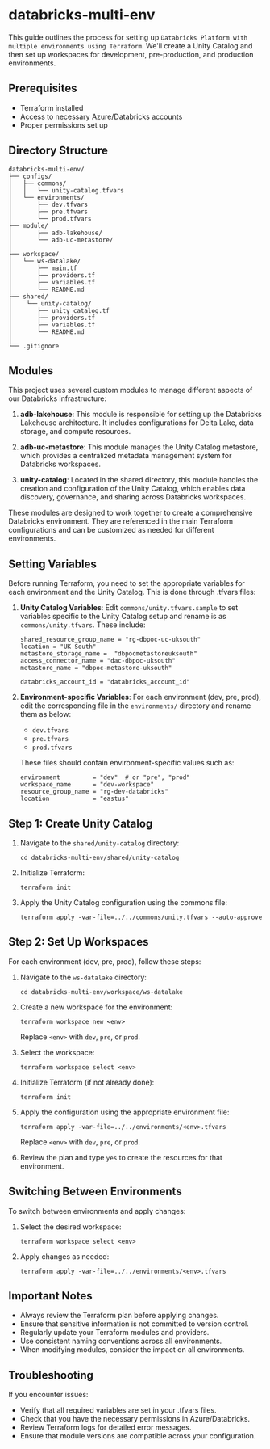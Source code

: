 # databricks-multi-env

This guide outlines the process for setting up `Databricks Platform with multiple environments using Terraform`. We'll create a Unity Catalog and then set up workspaces for development, pre-production, and production environments.

## Prerequisites

- Terraform installed
- Access to necessary Azure/Databricks accounts
- Proper permissions set up

## Directory Structure

```
databricks-multi-env/
├── configs/
│   ├── commons/
│   │   └── unity-catalog.tfvars
│   └── environments/
│       ├── dev.tfvars
│       ├── pre.tfvars
│       └── prod.tfvars
├── module/
│       ├── adb-lakehouse/
│       └── adb-uc-metastore/
│       
├── workspace/
│   └── ws-datalake/
│       ├── main.tf
│       ├── providers.tf
│       ├── variables.tf
│       └── README.md
├── shared/
│    └── unity-catalog/
│       ├── unity_catalog.tf
│       ├── providers.tf
│       ├── variables.tf
│       └── README.md
│
└── .gitignore
```

## Modules

This project uses several custom modules to manage different aspects of our Databricks infrastructure:

1. **adb-lakehouse**: This module is responsible for setting up the Databricks Lakehouse architecture. It includes configurations for Delta Lake, data storage, and compute resources.

2. **adb-uc-metastore**: This module manages the Unity Catalog metastore, which provides a centralized metadata management system for Databricks workspaces.

3. **unity-catalog**: Located in the shared directory, this module handles the creation and configuration of the Unity Catalog, which enables data discovery, governance, and sharing across Databricks workspaces.

These modules are designed to work together to create a comprehensive Databricks environment. They are referenced in the main Terraform configurations and can be customized as needed for different environments.

## Setting Variables

Before running Terraform, you need to set the appropriate variables for each environment and the Unity Catalog. This is done through .tfvars files:

1. **Unity Catalog Variables**: 
   Edit `commons/unity.tfvars.sample` to set variables specific to the Unity Catalog setup and rename is as `commons/unity.tfvars`. These include:

   ```hcl
   shared_resource_group_name = "rg-dbpoc-uc-uksouth"
   location = "UK South"
   metastore_storage_name =  "dbpocmetastoreuksouth"
   access_connector_name = "dac-dbpoc-uksouth"
   metastore_name = "dbpoc-metastore-uksouth"
   
   databricks_account_id = "databricks_account_id"
   ```

2. **Environment-specific Variables**:
   For each environment (dev, pre, prod), edit the corresponding file in the `environments/` directory and rename them as below:
   - `dev.tfvars`
   - `pre.tfvars`
   - `prod.tfvars`

   These files should contain environment-specific values such as:
   ```hcl
   environment         = "dev"  # or "pre", "prod"
   workspace_name      = "dev-workspace"
   resource_group_name = "rg-dev-databricks"
   location            = "eastus"
   ```


## Step 1: Create Unity Catalog

1. Navigate to the `shared/unity-catalog` directory:
   ```
   cd databricks-multi-env/shared/unity-catalog
   ```

2. Initialize Terraform:
   ```
   terraform init
   ```

3. Apply the Unity Catalog configuration using the commons file:
   ```
   terraform apply -var-file=../../commons/unity.tfvars --auto-approve
   ```

## Step 2: Set Up Workspaces

For each environment (dev, pre, prod), follow these steps:

1. Navigate to the `ws-datalake` directory:
   ```
   cd databricks-multi-env/workspace/ws-datalake
   ```

2. Create a new workspace for the environment:
   ```
   terraform workspace new <env>
   ```
   Replace `<env>` with `dev`, `pre`, or `prod`.

3. Select the workspace:
   ```
   terraform workspace select <env>
   ```

4. Initialize Terraform (if not already done):
   ```
   terraform init
   ```

5. Apply the configuration using the appropriate environment file:
   ```
   terraform apply -var-file=../../environments/<env>.tfvars
   ```
   Replace `<env>` with `dev`, `pre`, or `prod`.

6. Review the plan and type `yes` to create the resources for that environment.

## Switching Between Environments

To switch between environments and apply changes:

1. Select the desired workspace:
   ```
   terraform workspace select <env>
   ```

2. Apply changes as needed:
   ```
   terraform apply -var-file=../../environments/<env>.tfvars
   ```

## Important Notes

- Always review the Terraform plan before applying changes.
- Ensure that sensitive information is not committed to version control.
- Regularly update your Terraform modules and providers.
- Use consistent naming conventions across all environments.
- When modifying modules, consider the impact on all environments.

## Troubleshooting

If you encounter issues:
- Verify that all required variables are set in your .tfvars files.
- Check that you have the necessary permissions in Azure/Databricks.
- Review Terraform logs for detailed error messages.
- Ensure that module versions are compatible across your configuration.
